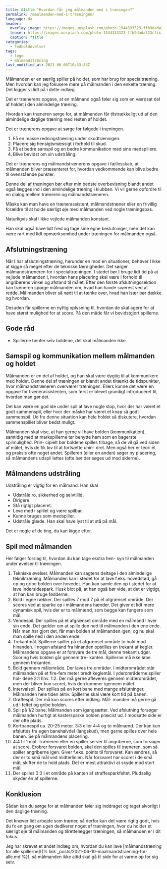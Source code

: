 ```yaml
---
title: &title "Hvordan får jeg målmanden med i træningen?"
permalink: /maalmanden-med-i-traeningen/
language: da
header:
  overlay_image: https://images.unsplash.com/photo-1544333323-ffb9dada323c?ixid=MnwxMjA3fDB8MHxwaG90by1wYWdlfHx8fGVufDB8fHx8&ixlib=rb-1.2.1&auto=format&fit=crop&w=1900&q=80
  teaser: https://images.unsplash.com/photo-1544333323-ffb9dada323c?ixid=MnwxMjA3fDB8MHxwaG90by1wYWdlfHx8fGVufDB8fHx8&ixlib=rb-1.2.1&auto=format&fit=crop&w=400&q=80
  caption: *title
categories:
  - Fodboldøvelser
tags:
  - lege
  - målmandstræning
last_modified_at: 2021-06-06T10:33:33Z
---
```


Målmanden er en særlig spiller på holdet, som har brug for specialtræning. Men hvordan kan jeg fokusere mere på målmanden i den enkelte træning. Det kigger vi lidt på i dette indlæg.

Det er trænerens opgave, at en målmand også føler sig som en værdsat del af holdet i den almindelige træning.

Hvordan kan træneren sørge for, at målmanden får tilstrækkeligt ud af den almindelige daglige træning med resten af holdet.

Det er trænerens opgave at sørge for følgede i træningen.

1. Få en masse redningstræning under skudtræningen.
2. Placere sig hensigtsmæssigt i forhold til skud.
3. Få et bedre samspil og en bedre kommunikation
med sine medspillere.
4. Blive bevidst om sin udstråling.

Det er trænerens og målmandstrænerens opgave i fællesskab, at
målmanden bliver præsenteret for, hvordan vedkommende kan blive bedre til ovenstående punkter.

Denne del af træningen bør efter min bedste overbevisning blandt andet også lægges
ind i den almindelige træning i klubben. Vi vil gerne opfordre til en dialog mellem træneren og målmandstræneren.

Måske kan man have en trænerassistent, målmandstræner eller en frivillig forældre til at holde
særligt øje med målmanden ved nogle træningspas.

Naturligvis skal I ikke vejlede målmanden konstant.

Han skal også have lidt fred og tage sine egne beslutninger, men det kan være rart med lidt opmærksomhed under træningen for målmanden også.

## Afslutningstræning

Når I har afslutningstræning, herunder en mod en
situationer, behøver I ikke at kigge så meget efter de
tekniske færdigheder. Det sørger målmandstræneren
for i specialtræningen. I stedet bør I bruge lidt tid på
at vejlede målmanden i, hvordan hans placering skal
være i forhold til angriberens vinkel og afstand til
målet. Efter den første afslutningssektion kan træneren spørge målmanden om, hvad han havde
sværest ved at redde. Målmanden bliver så nødt til
at tænke over, hvad han især bør dække og hvordan.

Desuden får spillerne en nyttig oplysning til, hvordan
de skal agere for at have størst mulighed for at score.
På den måde får vi bevidstgjort spillerne.

## Gode råd

- Spillerne henter selv boldene, det skal målmanden
ikke.

## Samspil og kommunikation mellem målmanden og holdet

Målmanden er en del af holdet, og han skal være
dygtig til at kommunikere med holdet. Denne del af
træningen er blandt andet tiltænkt de tidspunkter,
hvor målmandstræneren overværer træningen. Ellers
kunne det være en opgave for trænerassistenten,
som først er blevet grundigt introduceret til, hvordan
man gør det.

Det kan være en god ide under spil at lave nogle stop,
hvor der har været et godt sammenspil, eller hvor der
måske har været et knap så godt sammenspil. Ud fra
denne situation kan hele holdet så diskutere, hvordan
sammenspillet bliver bedst muligt.

Målmanden skal vise, at han gerne vil have bolden
(kommunikation), samtidig med at markspillerne tør
benytte ham som en bagerste spilmulighed. Prin-
cipielt bør boldene spilles tilbage, så de vil gå ved
siden af målet, hvis de fik lov til at fortsætte uhin-
dret. Men også her er teori ét og praksis ofte noget
andet. Spilleren (eller en anden) søger ny placering,
så målmandens udspil lettes (ofte bør der søges ud
mod siderne).

## Målmandens udstråling

Udstråling er vigtig for en målmand. Han skal

- Udstråle ro, sikkerhed og selvtillid.
- Dirigere.
- Stå rigtigt placeret.
- Leve med i spillet og være spilbar.
- Kunne bruges som medspiller.
- Udstråle glæde. Han skal have lyst til at stå på mål.

Det er nogle af de ting, du kan kigge efter.

## Spil med målmanden

Her følger forslag til, hvordan du kan tage ekstra hen-
syn til målmanden under øvelser til træningen.

1. Tekniske øvelser. Målmanden kan sagtens deltage
i den almindelige tekniktræning. Målmanden kan
i stedet for at lave f.eks. hovedstød, gå op og gribe
bolden over hovedet. Han kan samle den op i stedet for at lave indersidespark. Husk blot på, at han
også bør vide, at det er vigtigt, at han kan bruge
fødderne.
2. Bold i egne rækker. Der spilles 7 mod 7 på et
afgrænset område. Der scores ved at sparke op i
målmandens hænder. Det giver et lidt mere dynamisk spil, hvis der er to målmænd, som begge kan
fungere som mål.
3. Vendespil. Der spilles på et afgrænset område med
en målmand i hver sin ende. Det gælder om at
spille den ned til målmanden i den ene ende. Når
man har gjort det, får man bolden af målmanden
igen, og nu skal man spille ned i den anden ende.
4. Trekantmål. Spillerne spiller på et afgrænset
område to hold mod hinanden. I nogen afstand
fra hinanden opstilles en trekant af kegler. Målmandens opgave er at forsvare de tre mål, denne
trekant udgør. Scoring hvis bolden går gennem tre-
kanten. Spillerne må ikke løbe gennem trekanten.
5. Bold gennem målområde. Der laves tre områder.
I midterområdet står målmanden på et fire-fem
meter bredt keglemål. I yderområderne spiller hol-
dene 2:1 hhv. 1:2. Der må gerne afleveres gennem
midterområdet, men der bliver kun scoret, hvis den
kommer igennem målet.
6. Intervalspil. Der spilles på en kort bane med mange
afslutninger. Målmanden hele tiden aktiv. Spillerne
skal være kort tid på banen.
7. Grøftespil. Der må kun scores efter indlæg. Mål-
manden må gerne gå ud i feltet og gribe bolden.
8. Spil på 1/2 bane. Målmanden som igangsætter.
Ved afslutning forsøger målmanden hurtigt at
kaste/sparke bolden præcist ud. I modsatte side
er der ofte plads.
9. Kortbanespil ca. 20-25 meter. 3:3 eller 4:4 og
to målmænd. Der kan kun afsluttes fra egen
banehalvdel (langskud), men gerne spilles over
hele banen. Se på målmandens placering.
10. 4:4 til 1 mål. Træneren eller en spiller server til
angriberne, som forsøger at score. Erobrer
forsvaret bolden, skal den spilles til træneren,
som så spiller angriberne igen. Giver f.eks.
points til forsvaret. Kan ændres, så der er to små
mål ved midterlinien. Når forsvaret har scoret i de
små mål, skifter de to hold plads. Det er mest
attraktivt at skyde mod stort mål.
11. Der spilles 3:3 i et område på kanten af
straffesparkfeltet. Pludselig skyder én af spillerne.

## Konklusion

Sådan kan du sørge for at målmanden føler sig inddraget og taget alvorligt i den daglige træning.

Det kræver lidt arbejde som træner, så derfor kan det være rigtig godt, hvis du fx en gang om ugen dedikerer noget af træningen, hvor du holder et særligt øje til målmanden og tilrettelægger træningen, så målmanden er i dit fokus.

Jeg har skrevet et andet indlæg om, hvordan du kan lave [målmandstræning for alle spillerne]({% link _posts/2021-06-10-maalmandstraening-for-alle.md %}), så målmanden ikke altid skal gå til side for at varme op for sig selv.
